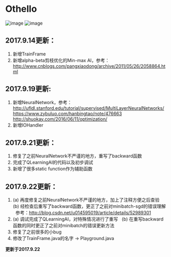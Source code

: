 # Othello

![image](https://github.com/qiaofengmarco/JavaOthello/raw/master/d1.png)
![image](https://github.com/qiaofengmarco/JavaOthello/raw/master/d2.png)

## 2017.9.14更新：
1. 新增TrainFrame
2. 新增alpha-beta剪枝优化的Min-max AI，参考：
   http://www.cnblogs.com/pangxiaodong/archive/2011/05/26/2058864.html

## 2017.9.19更新:
1. 新增NeuralNetwork，参考： 
   http://ufldl.stanford.edu/tutorial/supervised/MultiLayerNeuralNetworks/
   https://www.zybuluo.com/hanbingtao/note/476663
   http://shuokay.com/2016/06/11/optimization/
2. 新增IOHandler

## 2017.9.21更新：
1. 修复了之前NeuralNetwork不严谨的地方，重写了backward函数
2. 完成了QLearningAI的代码以及初步调试
3. 新增了很多static function作为辅助函数

## 2017.9.22更新：
1. (a) 再度修复之前NeuralNetwork不严谨的地方，加上了注释方便之后查验
   (b) 经检查后重写了backward函数，更正了之前对minibatch-sgd的错误理解
   参考：http://blog.csdn.net/u014595019/article/details/52989301
2. (a) 调试完成了QLearningAI，对特殊情况进行了重写
   (b) 在重写backward函数的同时更正了之前对minibatch的错误更新方法
3. 修复了之前很多的小bug
4. 修改了TrainFrame.java的名字 -> Playground.java

**更新于2017.9.22**
